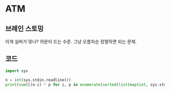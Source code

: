 # ATM


## 브레인 스토밍

이게 실버가 맞나? 의문이 드는 수준. 그냥 오름차순 정렬하면 되는 문제.


## 코드

```python
import sys

n = int(sys.stdin.readline())
print(sum([(n-i) * p for i, p in enumerate(sorted(list(map(int, sys.stdin.readline().split()))))]))
```
